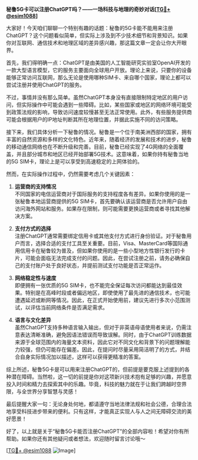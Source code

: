 **秘鲁5G卡可以注册ChatGPT吗？——一场科技与地理的奇妙对话[[TG💪+ @esim1088](https://t.me/s/esim1088)]**

大家好！今天咱们聊聊一个特别有趣的话题：秘鲁的5G卡能不能用来注册ChatGPT？这个问题看似简单，但实际上涉及到不少技术细节和背景知识。如果你对互联网、通信技术和地理区域的差异感兴趣，那这篇文章一定会让你大开眼界。

首先，我们得明确一点：ChatGPT是由美国的人工智能研究实验室OpenAI开发的一款大型语言模型，它的服务主要面向全球用户开放。理论上来说，只要你的设备能够正常访问互联网，那么无论是使用哪种SIM卡、来自哪个国家，理论上都可以尝试注册并使用ChatGPT的服务。

不过，事情并没有那么简单。虽然ChatGPT本身没有直接限制特定地区的用户访问，但实际操作中可能会遇到一些障碍。比如，某些国家或地区的网络环境可能受到政策法规的影响，导致访问速度较慢甚至无法正常使用。此外，有些服务提供商可能会根据用户的IP地址判断其所在地理位置，并据此实施不同的访问策略。

接下来，我们具体分析一下秘鲁的情况。秘鲁是一个位于南美洲西部的国家，拥有丰富的自然资源和多样的文化特色。近年来，随着经济的发展和技术的进步，秘鲁的移动通信网络也在不断升级和完善。目前，秘鲁已经实现了4G网络的全面覆盖，并且部分城市和地区已经开始部署5G技术。这意味着，如果你持有秘鲁当地的5G SIM卡，理论上是可以享受到高速稳定的上网体验的。

然而，在实际操作过程中，仍然需要考虑几个关键因素：

1. **运营商的支持情况**  
   不同国家的电信运营商对于国际服务的支持程度各有差异。如果你使用的是一张秘鲁本地运营商提供的5G SIM卡，首先要确认该运营商是否允许用户自由访问海外网站和服务。如果存在限制，则可能需要更换运营商或者寻找其他解决方案。

2. **支付方式的选择**  
   注册ChatGPT通常需要绑定信用卡或其他支付方式进行身份验证。对于秘鲁用户而言，选择合适的支付工具至关重要。目前，Visa、MasterCard等国际通用信用卡在秘鲁较为普及，但如果你使用的是一些小型地方性银行发行的卡片，可能会面临无法完成支付的问题。因此，在尝试注册之前，请务必确保自己的支付账户处于良好状态，并提前测试支付功能是否正常运作。

3. **网络稳定性与速度**  
   即便拥有一张优质的5G SIM卡，也不能完全保证每次访问都能达到最佳效果。特别是在高峰时段或者偏远地区，即使使用了最先进的通信技术，也可能遭遇延迟或断网等情况。因此，在正式开始使用前，建议先进行多次小范围测试，以评估当前网络条件是否满足需求。

4. **语言与文化差异**  
   虽然ChatGPT支持多种语言输入输出，但对于非英语母语使用者来说，仍需注意表达清晰准确，避免因语法错误而导致误解。同时，由于ChatGPT训练数据来源于全球范围内的海量文本资料，因此它对不同文化和背景下的问题理解能力较强，但仍可能存在偏差。因此，在提问时尽量采用简洁明了的方式，并结合自身实际情况加以描述，这样可以获得更精准的答案。

综上所述，秘鲁5G卡是可以用来注册ChatGPT的，但前提是要克服上述提到的各种潜在障碍。当然啦，这一切的前提是你对这项新兴技术抱有足够的兴趣，并愿意投入时间和精力去探索其中的乐趣。毕竟，科技的魅力就在于让我们跨越时空界限，与全世界分享智慧与灵感！

最后提醒大家一句：无论身处何地，都请遵守当地法律法规和社会公德，合理合法地享受科技进步带来的便利。只有这样，才能真正实现人与人之间无障碍交流的美好愿景！

好了，以上就是关于“秘鲁5G卡能否注册ChatGPT”的全部内容啦！希望对你有所帮助。如果你还有其他疑问或者想法，欢迎随时留言讨论哦～  

[[TG💪+ @esim1088](https://t.me/s/esim1088) ![Image](https://i.postimg.cc/4NQfJmqS/Snipaste-2025-05-13-00-14-12.png)]